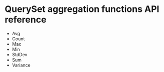 # QuerySet aggregation functions API reference

* Avg
* Count
* Max
* Min
* StdDev
* Sum
* Variance
